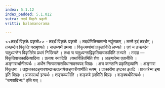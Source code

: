 ```yaml
---
index: 5.1.12
index_padded: 5.1.012
sutra: तदर्थं विकृतेः प्रकृतौ
vritti: balamanorama

---
```

<<तदर्थं विकृतेः प्रकृतौ>> - तदर्थं विकृतेः प्रकृतौ । तदर्थमितिसामान्ये नपुंसकम् । तस्मै इदं तदर्थम् । तच्छब्देन विकृतिः परामृश्यते । सप्तम्यर्थे प्रथमा । विकृत्यर्थायां प्रकृताविति लभ्यते । एवं च तच्छब्देन चतुथ्र्यन्तेन विकृतिरेव प्रथमं निर्दिश्यते । तथा च चतुथ्र्यन्ताद्विकृतिवाचकादिति लभ्यते । तदाह — विकृतिवाचकादित्यादिना । प्रत्ययः स्यादिति ।यथाविहित॑मिति शेषः । अङ्गारेब्य एतानीति । अङ्गारार्थानीत्यर्थः । अर्थेन नित्यसमासविधानादस्वपद विग्रहः । अत्र काण्ठानि प्रकृतिद्रव्याणि । अङ्गारा विकृतयः । तद्वाचकादङ्गारशब्दाच्छप्रत्ययेअङ्गारीयाणी॑ति रूपम् । प्राकारीया इष्टका इतदि । प्राकारेभ्य इमा इति विग्रहः । प्राकारार्था इत्यर्थः । शङ्कव्यमिति । शङ्कवे इदमिति विग्रहः । शङ्क्वर्थमित्यर्थः । "उगवादिभ्यः" इति यत् । 
